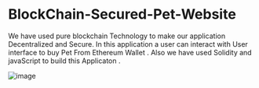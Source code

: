 # BlockChain-Secured-Pet-Website
We have used pure blockchain Technology to make our application Decentralized and Secure. In this application a user can interact with User interface to buy Pet From  Ethereum  Wallet .
Also we have used Solidity and javaScript to build this Applicaton .


![image](https://user-images.githubusercontent.com/96643131/226112034-ac727029-5457-4f5f-bec9-fa9fdbe49d9e.png)
